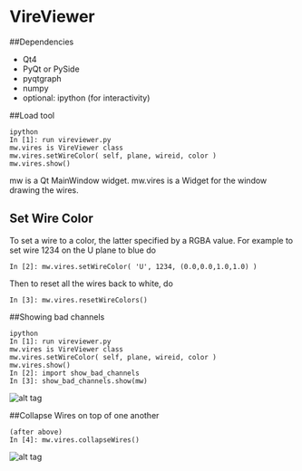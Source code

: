 # VireViewer

##Dependencies

* Qt4
* PyQt or PySide
* pyqtgraph
* numpy
* optional: ipython (for interactivity)


##Load tool
```
ipython
In [1]: run vireviewer.py
mw.vires is VireViewer class
mw.vires.setWireColor( self, plane, wireid, color )
mw.vires.show()
```

mw is a Qt MainWindow widget. mw.vires is a Widget for the window drawing the wires. 

## Set Wire Color

To set a wire to a color, the latter specified by a RGBA value. For example to set wire
1234 on the U plane to blue do

```
In [2]: mw.vires.setWireColor( 'U', 1234, (0.0,0.0,1.0,1.0) )
```

Then to reset all the wires back to white, do
```
In [3]:	mw.vires.resetWireColors()
```

##Showing bad channels

```
ipython
In [1]: run vireviewer.py
mw.vires is VireViewer class
mw.vires.setWireColor( self, plane, wireid, color )
mw.vires.show()
In [2]: import show_bad_channels
In [3]: show_bad_channels.show(mw)
```

![alt tag](https://raw.github.com/twongjirad/VireViewer/master/screenshots/bad_channels.png)


##Collapse Wires on top of one another
```
(after above)
In [4]: mw.vires.collapseWires()
```

![alt tag](https://raw.github.com/twongjirad/VireViewer/master/screenshots/bad_channels_collapsed.png)


